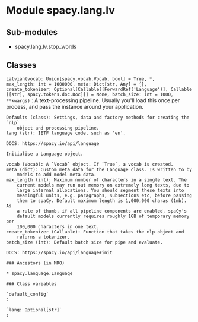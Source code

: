Module spacy.lang.lv
====================

Sub-modules
-----------
* spacy.lang.lv.stop_words

Classes
-------

`Latvian(vocab: Union[spacy.vocab.Vocab, bool] = True, *, max_length: int = 1000000, meta: Dict[str, Any] = {}, create_tokenizer: Optional[Callable[[ForwardRef('Language')], Callable[[str], spacy.tokens.doc.Doc]]] = None, batch_size: int = 1000, **kwargs)`
:   A text-processing pipeline. Usually you'll load this once per process,
    and pass the instance around your application.
    
    Defaults (class): Settings, data and factory methods for creating the `nlp`
        object and processing pipeline.
    lang (str): IETF language code, such as 'en'.
    
    DOCS: https://spacy.io/api/language
    
    Initialise a Language object.
    
    vocab (Vocab): A `Vocab` object. If `True`, a vocab is created.
    meta (dict): Custom meta data for the Language class. Is written to by
        models to add model meta data.
    max_length (int): Maximum number of characters in a single text. The
        current models may run out memory on extremely long texts, due to
        large internal allocations. You should segment these texts into
        meaningful units, e.g. paragraphs, subsections etc, before passing
        them to spaCy. Default maximum length is 1,000,000 charas (1mb). As
        a rule of thumb, if all pipeline components are enabled, spaCy's
        default models currently requires roughly 1GB of temporary memory per
        100,000 characters in one text.
    create_tokenizer (Callable): Function that takes the nlp object and
        returns a tokenizer.
    batch_size (int): Default batch size for pipe and evaluate.
    
    DOCS: https://spacy.io/api/language#init

    ### Ancestors (in MRO)

    * spacy.language.Language

    ### Class variables

    `default_config`
    :

    `lang: Optional[str]`
    :